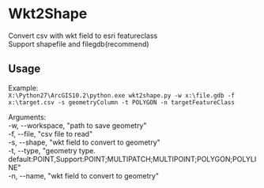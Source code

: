 # Wkt2Shape
Convert csv with wkt field to esri featureclass  
Support shapefile and filegdb(recommend)  
## Usage
Example:  
`X:\Python27\ArcGIS10.2\python.exe wkt2shape.py -w x:\file.gdb -f x:\target.csv -s geometryColumn -t POLYGON -n targetFeatureClass`

Arguments:  
-w, --workspace,  "path to save geometry"  
-f, --file,       "csv file to read"  
-s, --shape,      "wkt field to convert to geometry"  
-t, --type,       "geometry type. default:POINT,Support:POINT;MULTIPATCH;MULTIPOINT;POLYGON;POLYLINE"  
-n, --name,       "wkt field to convert to geometry"  
